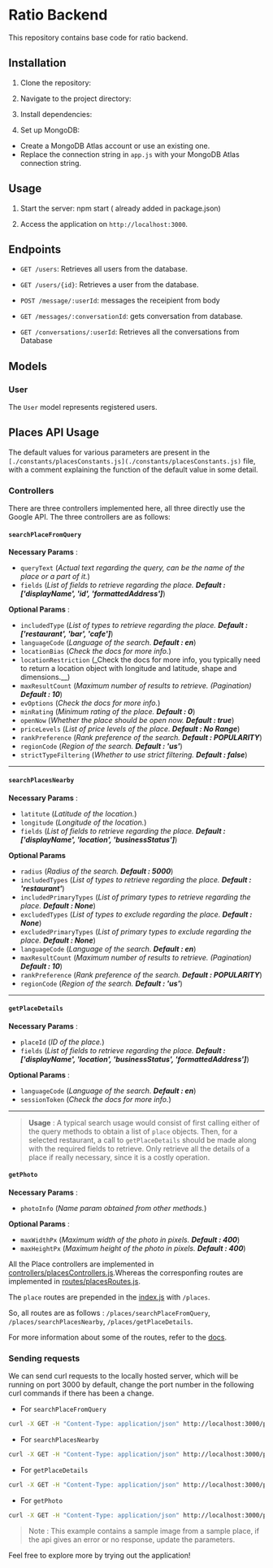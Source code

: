# Ratio Backend

This repository contains base code for ratio backend.

## Installation

1. Clone the repository:


2. Navigate to the project directory:


3. Install dependencies:


4. Set up MongoDB:
- Create a MongoDB Atlas account or use an existing one.
- Replace the connection string in `app.js` with your MongoDB Atlas connection string.

## Usage

1. Start the server: npm start ( already added in package.json)


2. Access the application on `http://localhost:3000`.

## Endpoints

- `GET /users`: Retrieves all users from the database.
- `GET /users/{id}`: Retrieves a user from the database.


- `POST /message/:userId`: messages the receipient from body
- `GET /messages/:conversationId`: gets conversation from database.
- `GET /conversations/:userId`: Retrieves all the conversations from Database

## Models


### User

The `User` model represents registered users.


## Places API Usage

The default values for various parameters are present in the `[./constants/placesConstants.js](./constants/placesConstants.js)` file, with a comment explaining the function of the default value in some detail.

### Controllers
There are three controllers implemented here, all three directly use the Google API. The three controllers are as follows:

#### `searchPlaceFromQuery`

**Necessary Params** :
- `queryText` (_Actual text regarding the query, can be the name of the place or a part of it._)
- `fields` (_List of fields to retrieve regarding the place. **Default : ['displayName', 'id', 'formattedAddress']**_)

**Optional Params** :
- `includedType` (_List of types to retrieve regarding the place. **Default : ['restaurant', 'bar', 'cafe']**_)
- `languageCode` (_Language of the search. **Default : en**_)
- `locationBias` (_Check the docs for more info._)
- `locationRestriction` (_Check the docs for more info, you typically need to return a location object with longitude and latitude, shape and dimensions.__)
- `maxResultCount` (_Maximum number of results to retrieve. (Pagination) **Default : 10**_)
- `evOptions` (_Check the docs for more info._)
- `minRating` (_Minimum rating of the place. **Default : 0**_)
- `openNow` (_Whether the place should be open now. **Default : true**_)
- `priceLevels` (_List of price levels of the place. **Default : No Range**_)
- `rankPreference` (_Rank preference of the search. **Default : POPULARITY**_)
- `regionCode` (_Region of the search. **Default : 'us'**_)
- `strictTypeFiltering` (_Whether to use strict filtering. **Default : false**_)

---
#### `searchPlacesNearby`

**Necessary Params** :
- `latitute` (_Latitude of the location._)
- `longitude` (_Longitude of the location._)
- `fields` (_List of fields to retrieve regarding the place. **Default : ['displayName', 'location', 'businessStatus']**_)

**Optional Params**
- `radius` (_Radius of the search. **Default : 5000**_)
- `includedTypes` (_List of types to retrieve regarding the place. **Default : 'restaurant'**_)
- `includedPrimaryTypes` (_List of primary types to retrieve regarding the place. **Default : None**_)
- `excludedTypes` (_List of types to exclude regarding the place. **Default : None**_)
- `excludedPrimaryTypes` (_List of primary types to exclude regarding the place. **Default : None**_)
- `languageCode` (_Language of the search. **Default : en**_)
- `maxResultCount` (_Maximum number of results to retrieve. (Pagination) **Default : 10**_)
- `rankPreference` (_Rank preference of the search. **Default : POPULARITY**_)
- `regionCode` (_Region of the search. **Default : 'us'**_)

---
#### `getPlaceDetails`

**Necessary Params** :
- `placeId` (_ID of the place._)
- `fields` (_List of fields to retrieve regarding the place. **Default : ['displayName', 'location', 'businessStatus', 'formattedAddress']**_)

**Optional Params** :
- `languageCode` (_Language of the search. **Default : en**_)
- `sessionToken` (_Check the docs for more info._)

---

> **Usage** : A typical search usage would consist of first calling either of the query methods to obtain a list of `place` objects. Then, for a selected restaurant, a call to `getPlaceDetails` should be made along with the required fields to retrieve. Only retrieve all the details of a place if really necessary, since it is a costly operation. 


#### `getPhoto`

**Necessary Params** :
- `photoInfo` (_Name param obtained from other methods._)

**Optional Params** :
- `maxWidthPx` (_Maximum width of the photo in pixels. **Default : 400**_)
- `maxHeightPx` (_Maximum height of the photo in pixels. **Default : 400**_)

All the Place controllers are implemented in [controllers/placesControllers.js](./controllers/placesControllers.js).Whereas the corresponfing routes are implemented in [routes/placesRoutes.js](./routes/placesRoutes.js).

The `place` routes are prepended in the [index.js](./app.js) with `/places`.

So, all routes are as follows : `/places/searchPlaceFromQuery`, `/places/searchPlacesNearby`, `/places/getPlaceDetails`.

For more information about some of the routes, refer to the [docs](https://developers.google.com/maps/documentation/places/web-service/op-overview).


### Sending requests
We can send curl requests to the locally hosted server, which will be running on port 3000 by default, change the port number in the following curl commands if there has been a change.

- For `searchPlaceFromQuery`

```bash
curl -X GET -H "Content-Type: application/json" http://localhost:3000/places/querySearch\?queryText\=Burger\&maxResultCount\=2 
```

- For `searchPlacesNearby`

```bash
curl -X GET -H "Content-Type: application/json" http://localhost:3000/places/searchNearby\?latitude\=38.8719\&longitude\=-77.0563\&maxResultCount\=2
```

- For `getPlaceDetails`

```bash
curl -X GET -H "Content-Type: application/json" http://localhost:3000/places/getPlaceDetails\?placeID\=ChIJj61dQgK6j4AR4GeTYWZsKWw\&languageCode\=en
```

- For `getPhoto`

```bash
curl -X GET -H "Content-Type: application/json" http://localhost:3000/places/getPhoto\?photoInfo\=places/ChIJES5rU9dmEjkR43Eg_8WicOU/photos/AUGGfZngapbFusIEbDv2UfxCNG1DcQ_25InbQmjk1g-HITKpnBkQFeN6mi8fgV1YgxMTAgV8nretmum8Lp0GZ6aBmoNlhcS701dxGeNhZrJdaIMRqalVM1qjzcaaU4rab-Bvi61JQ73VtZxjBcz5bcFurFMWkr3_XLqoBYfV\&maxWidthPx\=1920\&maxHeightPx\=1080
```
> Note : This example contains a sample image from a sample place, if the api gives an error or no response, update the parameters.


Feel free to explore more by trying out the application!






